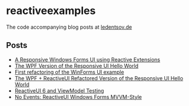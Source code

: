 reactiveexamples
================

The code accompanying blog posts at [ledentsov.de](http://ledentsov.de)

Posts
-----

- [A Responsive Windows Forms UI using Reactive Extensions](http://ledentsov.de/2013/02/16/a-responsive-windows-forms-ui-using-rx/)
- [The WPF Version of the Responsive UI Hello World](http://ledentsov.de/2013/02/17/the-wpf-version-of-responsive-ui-with-rx/)
- [First refactoring of the WinForms UI example](http://ledentsov.de/2013/02/17/first-refactoring-of-the-winforms-ui-example/)
- [The WPF + ReactiveUI Refactored Version of the Responsive UI Hello World](http://ledentsov.de/2013/02/18/the-wpf-reactiveui-refactored-version-of-the-responsive-ui-hello-world/)
- [ReactiveUI 6 and ViewModel Testing](http://ledentsov.de/2014/07/26/reactiveui-viewmodel-testing/)
- [No Events: ReactiveUI Windows Forms MVVM-Style](http://ledentsov.de/2014/12/29/no-events-reactiveui-windows-forms-mvvm/)
